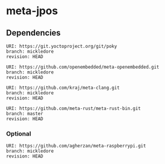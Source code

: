# meta-jpos

## Dependencies

    URI: https://git.yoctoproject.org/git/poky
    branch: mickledore
    revision: HEAD

    URI: https://github.com/openembedded/meta-openembedded.git
    branch: mickledore
    revision: HEAD

    URI: https://github.com/kraj/meta-clang.git
    branch: mickledore
    revision: HEAD

    URI: https://github.com/meta-rust/meta-rust-bin.git
    branch: master
    revision: HEAD

### Optional

    URI: https://github.com/agherzan/meta-raspberrypi.git
    branch: mickledore
    revision: HEAD
